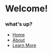 <!-- The boring stuff -->
<!DOCTYPE html>
<html>
	<head>
	<meta charset="UTF-8">
	<meta name="description" content="DESCRIBE YOUR WEBSITE">
	<meta name="keywords" content="KEY, WORDS, HERE">
	</head>
	<body>
		<h1> Welcome!</h1>
      <h3>what's up?</h3>
			<ul class="menu">
			<li><a href=".home">Home</a></li>
 			<li><a href=".about">About</a></li>
 			<li><a href=".learn_more">Learn More</a></li>
			</ul>

			
  	
</html>
